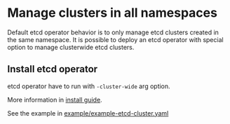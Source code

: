 # Manage clusters in all namespaces

Default etcd operator behavior is to only manage etcd clusters created in the same namespace.
It is possible to deploy an etcd operator with special option to manage clusterwide etcd clusters.

## Install etcd operator

etcd operator have to run with `-cluster-wide` arg option.

More information in [install guide](doc/user/install_guide.md).

See the example in [example/example-etcd-cluster.yaml](example/example-etcd-cluster.yaml)
